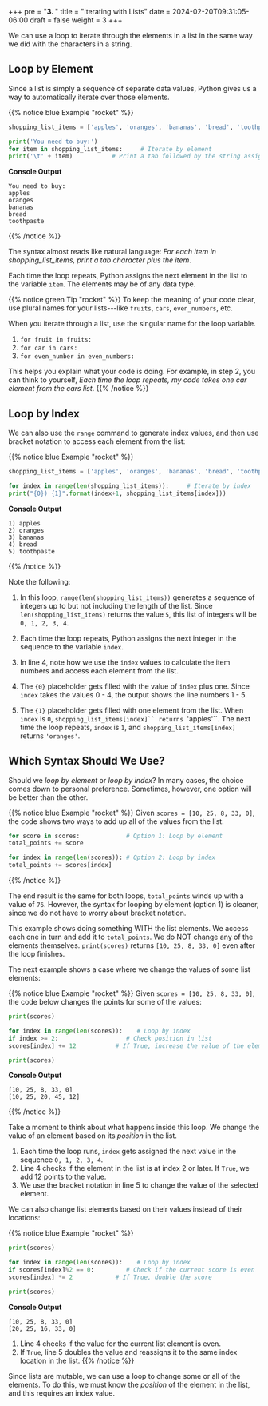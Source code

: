 +++
pre = "<b>3. </b>"
title = "Iterating with Lists"
date = 2024-02-20T09:31:05-06:00
draft = false
weight = 3
+++

We can use a loop to iterate through the elements in a list in the same way we did with the characters in a string.

## Loop by Element

Since a list is simply a sequence of separate data values, Python gives us a
way to automatically iterate over those elements.

{{% notice blue Example "rocket" %}}
```python {linenos=table}
shopping_list_items = ['apples', 'oranges', 'bananas', 'bread', 'toothpaste']

print('You need to buy:')
for item in shopping_list_items:     # Iterate by element
print('\t' + item)           # Print a tab followed by the string assigned to 'item'
```

**Console Output**

```console
You need to buy:
apples
oranges
bananas
bread
toothpaste
```
{{% /notice %}}

The syntax almost reads like natural language: *For each item in
shopping_list_items, print a tab character plus the item*.

Each time the loop repeats, Python assigns the next element in the list to the
variable `item`. The elements may be of any data type.

{{% notice green Tip "rocket" %}}
To keep the meaning of your code clear, use plural names for your
lists---like `fruits`, `cars`, `even_numbers`, etc.

When you iterate through a list, use the singular name for the loop
variable.

1. `for fruit in fruits:`
1. `for car in cars:`
1. `for even_number in even_numbers:`

This helps you explain what your code is doing. For example, in step 2, you
can think to yourself, *Each time the loop repeats, my code takes one
car element from the cars list*.
{{% /notice %}}

## Loop by Index

We can also use the `range` command to generate index values, and then use
bracket notation to access each element from the list:

{{% notice blue Example "rocket" %}}
```python {linenos=table}
shopping_list_items = ['apples', 'oranges', 'bananas', 'bread', 'toothpaste']

for index in range(len(shopping_list_items)):     # Iterate by index
print("{0}) {1}".format(index+1, shopping_list_items[index]))
```

**Console Output**

```console
1) apples
2) oranges
3) bananas
4) bread
5) toothpaste
```
{{% /notice %}}

Note the following:

1. In this loop, `range(len(shopping_list_items))` generates a sequence of
integers up to but not including the length of the list. Since
`len(shopping_list_items)` returns the value `5`, this list of integers
will be `0, 1, 2, 3, 4`.
1. Each time the loop repeats, Python assigns the next integer in the sequence to the variable `index`.
1. In line 4, note how we use the `index` values to calculate the item numbers and access each element from the list.

1. The `{0}` placeholder gets filled with the value of `index` plus one. Since `index` takes the values 0 - 4, the output shows the line numbers 1 - 5.
1. The `{1}` placeholder gets filled with one element from the list. When `index` is `0`, `shopping_list_items[index]`` returns `'apples'``. The next time the loop repeats, `index` is `1`, and `shopping_list_items[index]` returns `'oranges'`.

## Which Syntax Should We Use?

Should we *loop by element* or *loop by index*? In many cases, the choice comes
down to personal preference. Sometimes, however, one option will be better than
the other.

{{% notice blue Example "rocket" %}}
Given `scores = [10, 25, 8, 33, 0]`, the code shows two ways to add up all
of the values from the list:

```python {linenos=table}
for score in scores:             # Option 1: Loop by element
total_points += score

for index in range(len(scores)): # Option 2: Loop by index
total_points += scores[index]
```
{{% /notice %}}

The end result is the same for both loops, `total_points` winds up with a
value of `76`. However, the syntax for looping by element (option 1) is
cleaner, since we do not have to worry about bracket notation.

This example shows doing something WITH the list elements. We access each one
in turn and add it to `total_points`. We do NOT change any of the elements
themselves. `print(scores)` returns `[10, 25, 8, 33, 0]` even after the
loop finishes.

The next example shows a case where we change the values of some list elements:

{{% notice blue Example "rocket" %}}
Given `scores = [10, 25, 8, 33, 0]`, the code below changes the points for
some of the values:

```python {linenos=table}
print(scores)

for index in range(len(scores)):    # Loop by index
if index >= 2:                   # Check position in list
scores[index] += 12           # If True, increase the value of the element

print(scores)
```

**Console Output**

```console
[10, 25, 8, 33, 0]
[10, 25, 20, 45, 12]
```
{{% /notice %}}

Take a moment to think about what happens inside this loop. We change the
value of an element based on its *position* in the list. 
   
1. Each time the loop runs, `index` gets assigned the next value in the
sequence `0, 1, 2, 3, 4`.
1. Line 4 checks if the element in the list is at index 2 or later. If
`True`, we add 12 points to the value.
1. We use the bracket notation in line 5 to change the value of the selected
element.

We can also change list elements based on their values instead of their
locations:

{{% notice blue Example "rocket" %}}
```python
print(scores)

for index in range(len(scores)):    # Loop by index
if scores[index]%2 == 0:         # Check if the current score is even
scores[index] *= 2            # If True, double the score

print(scores)
```

**Console Output**

```console
[10, 25, 8, 33, 0]
[20, 25, 16, 33, 0]
```

1. Line 4 checks if the value for the current list element is even.
1. If `True`, line 5 doubles the value and reassigns it to the same
index location in the list.
{{% /notice %}}

Since lists are mutable, we can use a loop to change some or all of the
elements. To do this, we must know the *position* of the element in the list,
and this requires an index value.